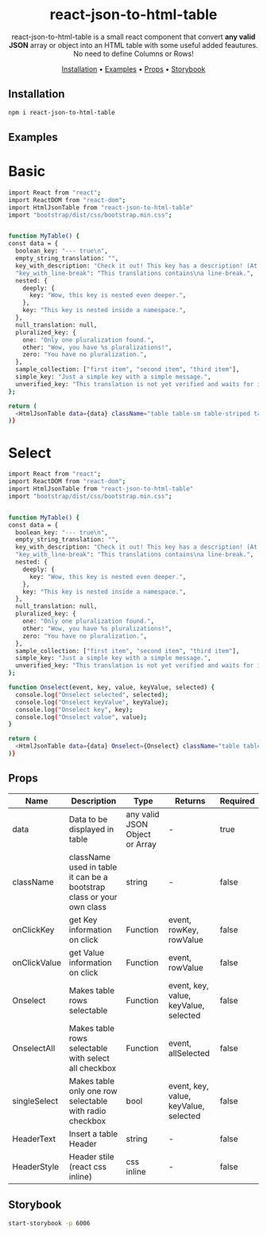 <!-- markdownlint-configure-file {
  "MD013": {
    "code_blocks": false,
    "tables": false
  },
  "MD033": false,
  "MD041": false
} -->

<div align="center">

# react-json-to-html-table
  
  react-json-to-html-table is a small react component that convert **any valid JSON** array or object into an HTML table with some useful added feautures.
  No need to define Columns or Rows!

  [Installation](#installation) •
[Examples](#Examples) •
  [Props](#Props) •
[Storybook](#Storybook) 
</div>

## Installation
  
  

```sh
npm i react-json-to-html-table
```


## Examples
# Basic

```sh
import React from "react";
import ReactDOM from "react-dom";
import HtmlJsonTable from "react-json-to-html-table"
import "bootstrap/dist/css/bootstrap.min.css";


function MyTable() {
const data = {
  boolean_key: "--- true\n",
  empty_string_translation: "",
  key_with_description: "Check it out! This key has a description! (At least in some formats)",
  "key_with_line-break": "This translations contains\na line-break.",
  nested: {
    deeply: {
      key: "Wow, this key is nested even deeper.",
    },
    key: "This key is nested inside a namespace.",
  },
  null_translation: null,
  pluralized_key: {
    one: "Only one pluralization found.",
    other: "Wow, you have %s pluralizations!",
    zero: "You have no pluralization.",
  },
  sample_collection: ["first item", "second item", "third item"],
  simple_key: "Just a simple key with a simple message.",
  unverified_key: "This translation is not yet verified and waits for it. (In some formats we also export this status)",
};

return (
  <HtmlJsonTable data={data} className="table table-sm table-striped table-bordered table-responsive"/>
)}
```
# Select

```sh
import React from "react";
import ReactDOM from "react-dom";
import HtmlJsonTable from "react-json-to-html-table"
import "bootstrap/dist/css/bootstrap.min.css";


function MyTable() {
const data = {
  boolean_key: "--- true\n",
  empty_string_translation: "",
  key_with_description: "Check it out! This key has a description! (At least in some formats)",
  "key_with_line-break": "This translations contains\na line-break.",
  nested: {
    deeply: {
      key: "Wow, this key is nested even deeper.",
    },
    key: "This key is nested inside a namespace.",
  },
  null_translation: null,
  pluralized_key: {
    one: "Only one pluralization found.",
    other: "Wow, you have %s pluralizations!",
    zero: "You have no pluralization.",
  },
  sample_collection: ["first item", "second item", "third item"],
  simple_key: "Just a simple key with a simple message.",
  unverified_key: "This translation is not yet verified and waits for it. (In some formats we also export this status)",
};

function Onselect(event, key, value, keyValue, selected) {
  console.log("Onselect selected", selected);
  console.log("Onselect keyValue", keyValue);
  console.log("Onselect key", key);
  console.log("Onselect value", value);
}

return (
  <HtmlJsonTable data={data} Onselect={Onselect} className="table table-sm table-striped table-bordered table-responsive"/>
)}
```

## Props

| Name               | Description                                 |Type| Returns | Required                     |
| ------------------ | --------------------------------------------|--| ----------|---------------- |
|data                | Data to be displayed in table               |   any valid JSON Object or Array|    -      |true |
| className          | className used in table<br>it can be a bootstrap class or your own class|      string |    -   | false |
| onClickKey         | get Key information on click                               |Function |  event, rowKey, rowValue     |false         |
| onClickValue         | get Value information on click                               |Function |  event, rowValue      |false         |
| Onselect         | Makes table rows selectable                              |Function |     event, key, value, keyValue, selected      |false         |
| OnselectAll         | Makes table rows selectable with select all checkbox   |Function |   event, allSelected     |false         |
| singleSelect        | Makes table only one row selectable with radio checkbox|bool | event, key, value, keyValue, selected|false         |
| HeaderText         | Insert a table Header                               |string |         -            |false         |
| HeaderStyle         | Header stile (react css inline)             |css inline |             -        |false         |
## Storybook
```sh
start-storybook -p 6006
```

